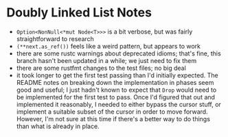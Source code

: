 # Doubly Linked List Notes

- `Option<NonNull<*mut Node<T>>>` is a bit verbose, but was fairly straightforward to research
- `(**next.as_ref())` feels like a weird pattern, but appears to work
- there are some rustc warnings about deprecated idioms; that's fine, this branch hasn't been updated in a while; we just need to fix them
- there are some rustfmt changes to the test files; no big deal
- it took longer to get the first test passing than I'd initially expected. The README notes on breaking down the implementation in phases seem good and useful; I just hadn't known to expect that `Drop` would need to be implemented for the first test to pass. Once I'd figured that out and implemented it reasonably, I needed to either bypass the cursor stuff, or implement a suitable subset of the cursor in order to move forward. However, I'm not sure at this time if there's a better way to do things than what is already in place.
